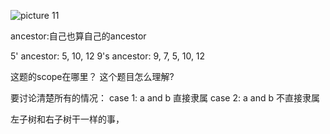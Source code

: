 

![picture 11](https://i.loli.net/2021/09/16/FKplv9A2SZQ71HV.png)  


ancestor:自己也算自己的ancestor


5' ancestor: 5, 10, 12
9's ancestor: 9, 7, 5, 10, 12

这题的scope在哪里？  这个题目怎么理解?

要讨论清楚所有的情况：
case 1:  a and b 直接隶属
case 2:  a and b 不直接隶属

左子树和右子树干一样的事，